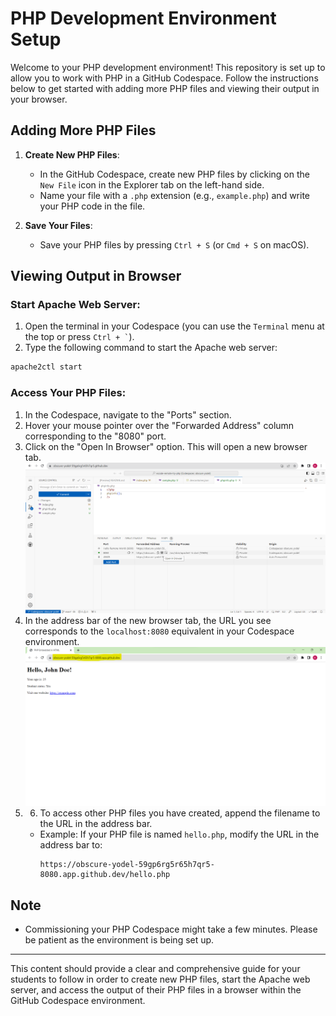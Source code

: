 # PHP Development Environment Setup

Welcome to your PHP development environment! This repository is set up to allow you to work with PHP in a GitHub Codespace. Follow the instructions below to get started with adding more PHP files and viewing their output in your browser.

## Adding More PHP Files

1. **Create New PHP Files**:
   - In the GitHub Codespace, create new PHP files by clicking on the `New File` icon in the Explorer tab on the left-hand side.
   - Name your file with a `.php` extension (e.g., `example.php`) and write your PHP code in the file.

2. **Save Your Files**:
   - Save your PHP files by pressing `Ctrl + S` (or `Cmd + S` on macOS).

## Viewing Output in Browser

### Start Apache Web Server:
1. Open the terminal in your Codespace (you can use the `Terminal` menu at the top or press `` Ctrl + ` ``).
2. Type the following command to start the Apache web server:

```bash
apache2ctl start
```

### Access Your PHP Files:
1. In the Codespace, navigate to the "Ports" section.
2. Hover your mouse pointer over the "Forwarded Address" column corresponding to the "8080" port.
3. Click on the "Open In Browser" option. This will open a new browser tab.
![Ports Section Screenshot](php_port_Forwarding.png)
4. In the address bar of the new browser tab, the URL you see corresponds to the `localhost:8080` equivalent in your Codespace environment.![URL Screenshot](php_port_Forwarding_url.png)
5. 6. To access other PHP files you have created, append the filename to the URL in the address bar.
   - Example: If your PHP file is named `hello.php`, modify the URL in the address bar to:
     ```plaintext
     https://obscure-yodel-59gp6rg5r65h7qr5-8080.app.github.dev/hello.php
     ```

## Note

- Commissioning your PHP Codespace might take a few minutes. Please be patient as the environment is being set up.

---

This content should provide a clear and comprehensive guide for your students to follow in order to create new PHP files, start the Apache web server, and access the output of their PHP files in a browser within the GitHub Codespace environment.

